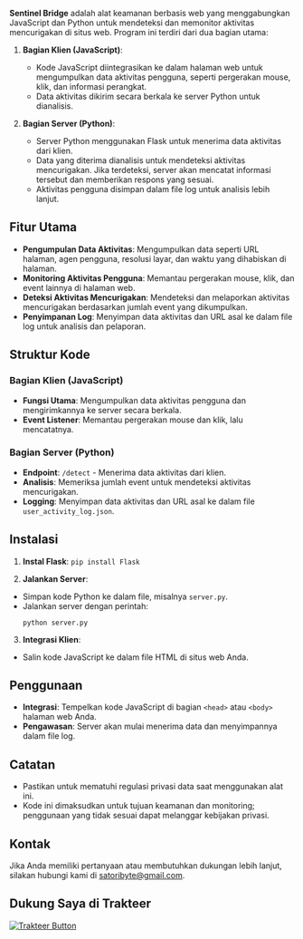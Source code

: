 **Sentinel Bridge** adalah alat keamanan berbasis web yang menggabungkan JavaScript dan Python untuk mendeteksi dan memonitor aktivitas mencurigakan di situs web. Program ini terdiri dari dua bagian utama:

1. **Bagian Klien (JavaScript)**:
   - Kode JavaScript diintegrasikan ke dalam halaman web untuk mengumpulkan data aktivitas pengguna, seperti pergerakan mouse, klik, dan informasi perangkat.
   - Data aktivitas dikirim secara berkala ke server Python untuk dianalisis.

2. **Bagian Server (Python)**:
   - Server Python menggunakan Flask untuk menerima data aktivitas dari klien.
   - Data yang diterima dianalisis untuk mendeteksi aktivitas mencurigakan. Jika terdeteksi, server akan mencatat informasi tersebut dan memberikan respons yang sesuai.
   - Aktivitas pengguna disimpan dalam file log untuk analisis lebih lanjut.

## Fitur Utama

- **Pengumpulan Data Aktivitas**: Mengumpulkan data seperti URL halaman, agen pengguna, resolusi layar, dan waktu yang dihabiskan di halaman.
- **Monitoring Aktivitas Pengguna**: Memantau pergerakan mouse, klik, dan event lainnya di halaman web.
- **Deteksi Aktivitas Mencurigakan**: Mendeteksi dan melaporkan aktivitas mencurigakan berdasarkan jumlah event yang dikumpulkan.
- **Penyimpanan Log**: Menyimpan data aktivitas dan URL asal ke dalam file log untuk analisis dan pelaporan.

## Struktur Kode

### Bagian Klien (JavaScript)
- **Fungsi Utama**: Mengumpulkan data aktivitas pengguna dan mengirimkannya ke server secara berkala.
- **Event Listener**: Memantau pergerakan mouse dan klik, lalu mencatatnya.

### Bagian Server (Python)
- **Endpoint**: `/detect` - Menerima data aktivitas dari klien.
- **Analisis**: Memeriksa jumlah event untuk mendeteksi aktivitas mencurigakan.
- **Logging**: Menyimpan data aktivitas dan URL asal ke dalam file `user_activity_log.json`.

## Instalasi

1. **Instal Flask**:
   ```pip install Flask```


2. **Jalankan Server**:
- Simpan kode Python ke dalam file, misalnya `server.py`.
- Jalankan server dengan perintah:
  ```
  python server.py
  ```

3. **Integrasi Klien**:
- Salin kode JavaScript ke dalam file HTML di situs web Anda.

## Penggunaan

- **Integrasi**: Tempelkan kode JavaScript di bagian `<head>` atau `<body>` halaman web Anda.
- **Pengawasan**: Server akan mulai menerima data dan menyimpannya dalam file log.

## Catatan

- Pastikan untuk mematuhi regulasi privasi data saat menggunakan alat ini.
- Kode ini dimaksudkan untuk tujuan keamanan dan monitoring; penggunaan yang tidak sesuai dapat melanggar kebijakan privasi.

## Kontak

Jika Anda memiliki pertanyaan atau membutuhkan dukungan lebih lanjut, silakan hubungi kami di [satoribyte@gmail.com](mailto:satoribyte@gmail.com).

## Dukung Saya di Trakteer

[![Trakteer Button](https://cdn-icons-png.flaticon.com/512/6098/6098529.png)](https://trakteer.id/deni_gentar_candana/tip?open=true)
